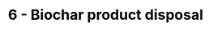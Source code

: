 ---
title: "6 - Biochar product disposal"
description: "
<br />

In most cases, a biochar product has a fixed service life. Biochar product disposal (or end-of-life) refers to all handling operations that may occur until the materials are reused in other products (e.g. re-use in soil masses) or disposed in a final application (e.g. landfilling or soil amendement).


The biochar product disposal plays an important role because it is the phase that guarantees the biochar carbon storage over multiple decades to centuries (i.e. biochar is not burnt). The environment in which the biochar is placed also influences its permanence.

"
title_image: "biochar-compost-lindeborg.jpg" # find a img of pyrolysis oil and gas, or a burner of it, or a condenser...
title_image_credit: "Stockholm Vatten och Avfall"
draft: false
menu:
  main:
    parent: "Systems analysis"
    name: "6. Biochar product disposal"
    weight: 7
category: "Module"
# Page-specific JavaScript & CSS #ESA
js : []
css : []

---